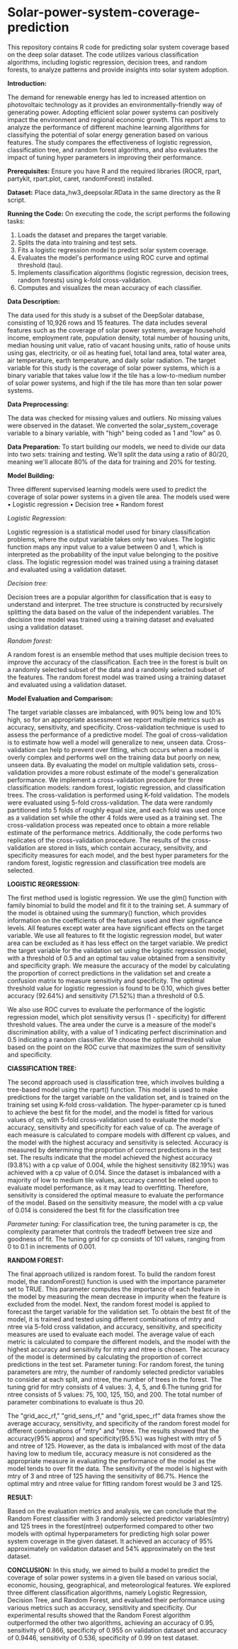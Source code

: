 # Solar-power-system-coverage-prediction

This repository contains R code for predicting solar system coverage based on the deep solar dataset. The code utilizes various classification algorithms, including logistic regression, decision trees, and random forests, to analyze patterns and provide insights into solar system adoption.

**Introduction:**

The demand for renewable energy has led to increased attention on photovoltaic technology as it provides an environmentally-friendly way of generating power. Adopting efficient solar power systems can positively impact the environment and regional economic growth. This report aims to analyze the performance of different machine learning algorithms for classifying the potential of solar energy generation based on various features. The study compares the effectiveness of logistic regression, classification tree, and random forest algorithms, and also evaluates the impact of tuning hyper parameters in improving their performance.

**Prerequisites:** Ensure you have R and the required libraries (ROCR, rpart, partykit, rpart.plot, caret, randomForest) installed.

**Dataset:** Place data_hw3_deepsolar.RData in the same directory as the R script.

**Running the Code:** On executing the code, the script performs the following tasks:
1. Loads the dataset and prepares the target variable.
2. Splits the data into training and test sets.
3. Fits a logistic regression model to predict solar system coverage.
4. Evaluates the model's performance using ROC curve and optimal threshold (tau).
5. Implements classification algorithms (logistic regression, decision trees, random forests) using k-fold cross-validation.
6. Computes and visualizes the mean accuracy of each classifier.

**Data Description:**

The data used for this study is a subset of the DeepSolar database, consisting of 10,926 rows and 15 features. The data includes several features such as the coverage of solar power systems, average household income, employment rate, population density, total number of housing units, median housing unit value, ratio of vacant housing units, ratio of house units using gas, electricity, or oil as heating fuel, total land area, total water area, air temperature, earth temperature, and daily solar radiation. The target variable for this study is the coverage of solar power systems, which is a binary variable that takes value low if the tile has a low-to-medium number of solar power systems, and high if the tile has more than ten solar power systems.

**Data Preprocessing:**

The data was checked for missing values and outliers. No missing values were observed in the dataset. We converted the solar_system_coverage variable to a binary variable, with "high" being coded as 1 and "low" as 0.

**Data Preparation:**
To start building our models, we need to divide our data into two sets: training and testing. We'll split the data using a ratio of 80/20, meaning we'll allocate 80% of the data for training and 20% for testing.

**Model Building:**

Three different supervised learning models were used to predict the coverage of solar power systems in a given tile area. The models used were 
•	Logistic regression
•	Decision tree
•	Random forest

*Logistic Regression:*

Logistic regression is a statistical model used for binary classification problems, where the output variable takes only two values. The logistic function maps any input value to a value between 0 and 1, which is interpreted as the probability of the input value belonging to the positive class. The logistic regression model was trained using a training dataset and evaluated using a validation dataset. 

*Decision tree:*

Decision trees are a popular algorithm for classification that is easy to understand and interpret. The tree structure is constructed by recursively splitting the data based on the value of the independent variables. The decision tree model was trained using a training dataset and evaluated using a validation dataset. 

*Random forest:*

A random forest is an ensemble method that uses multiple decision trees to improve the accuracy of the classification. Each tree in the forest is built on a randomly selected subset of the data and a randomly selected subset of the features. The random forest model was trained using a training dataset and evaluated using a validation dataset. 

**Model Evaluation and Comparison:**

The target variable classes are imbalanced, with 90% being low and 10% high, so for an appropriate assessment we report multiple metrics such as accuracy, sensitivity, and specificity. Cross-validation technique is used to assess the performance of a predictive model. The goal of cross-validation is to estimate how well a model will generalize to new, unseen data. Cross-validation can help to prevent over fitting, which occurs when a model is overly complex and performs well on the training data but poorly on new, unseen data. By evaluating the model on multiple validation sets, cross-validation provides a more robust estimate of the model's generalization performance. We implement a cross-validation procedure for three classification models: random forest, logistic regression, and classification trees. The cross-validation is performed using K-fold validation. The models were evaluated using 5-fold cross-validation. The data were randomly partitioned into 5 folds of roughly equal size, and each fold was used once as a validation set while the other 4 folds were used as a training set. The cross-validation process was repeated once to obtain a more reliable estimate of the performance metrics. Additionally, the code performs two replicates of the cross-validation procedure. The results of the cross-validation are stored in lists, which contain accuracy, sensitivity, and specificity measures for each model, and the best hyper parameters for the random forest, logistic regression and classification tree models are selected.

**LOGISTIC REGRESSION:**

The first method used is logistic regression. We use the glm() function with family binomial to build the model and fit it to the training set. A summary of the model is obtained using the summary() function, which provides information on the coefficients of the features used and their significance levels. All features except water area have significant effects on the target variable. We use all features to fit the logistic regression model, but water area can be excluded as it has less effect on the target variable. We predict the target variable for the validation set using the logistic regression model, with a threshold of 0.5 and an optimal tau value obtained from a sensitivity and specificity graph. We measure the accuracy of the model by calculating the proportion of correct predictions in the validation set and create a confusion matrix to measure sensitivity and specificity. The optimal threshold value for logistic regression is found to be 0.10, which gives better accuracy (92.64%) and sensitivity (71.52%) than a threshold of 0.5.

We also use ROC curves to evaluate the performance of the logistic regression model, which plot sensitivity versus (1 - specificity) for different threshold values. The area under the curve is a measure of the model's discrimination ability, with a value of 1 indicating perfect discrimination and 0.5 indicating a random classifier. We choose the optimal threshold value based on the point on the ROC curve that maximizes the sum of sensitivity and specificity.

**ClASSIFICATION TREE:**

The second approach used is classification tree, which involves building a tree-based model using the rpart() function. This model is used to make predictions for the target variable on the validation set, and is trained on the training set using K-fold cross-validation. The hyper-parameter cp is tuned to achieve the best fit for the model, and the model is fitted for various values of cp, with 5-fold cross-validation used to evaluate the model's accuracy, sensitivity and specificity for each value of cp. The average of each measure is calculated to compare models with different cp values, and the model with the highest accuracy and sensitivity is selected. Accuracy is measured by determining the proportion of correct predictions in the test set. The results indicate that the model achieved the highest accuracy (93.8%) with a cp value of 0.004, while the highest sensitivity (82.19%) was achieved with a cp value of 0.014. Since the dataset is imbalanced with a majority of low to medium tile values, accuracy cannot be relied upon to evaluate model performance, as it may lead to overfitting. Therefore, sensitivity is considered the optimal measure to evaluate the performance of the model. Based on the sensitivity measure, the model with a cp value of 0.014 is considered the best fit for the classification tree


*Parameter tuning:*
For classification tree, the tuning parameter is cp, the complexity parameter that controls the tradeoff between tree size and goodness of fit. The tuning grid for cp consists of 101 values, ranging from 0 to 0.1 in increments of 0.001.


**RANDOM FOREST:**

The final approach utilized is random forest. To build the random forest model, the randomForest() function is used with the importance parameter set to TRUE. This parameter computes the importance of each feature in the model by measuring the mean decrease in impurity when the feature is excluded from the model. Next, the random forest model is applied to forecast the target variable for the validation set. To obtain the best fit of the model, it is trained and tested using different combinations of mtry and ntree via 5-fold cross validation, and accuracy, sensitivity, and specificity measures are used to evaluate each model. The average value of each metric is calculated to compare the different models, and the model with the highest accuracy and sensitivity for mtry and ntree is chosen. The accuracy of the model is determined by calculating the proportion of correct predictions in the test set.
Parameter tuning:
For random forest, the tuning parameters are mtry, the number of randomly selected predictor variables to consider at each split, and ntree, the number of trees in the forest. The tuning grid for mtry consists of 4 values: 3, 4, 5, and 6.The tuning grid for ntree consists of 5 values: 75, 100, 125, 150, and 200. The total number of parameter combinations to evaluate is thus 20.

The "grid_acc_rf," "grid_sens_rf," and "grid_spec_rf" data frames show the average accuracy, sensitivity, and specificity of the random forest model for different combinations of "mtry" and "ntree. The results showed that the accuracy(95% approx) and specificity(95.5%) was highest with mtry of 5 and ntree of 125. However, as the data is imbalanced with most of the data having low to medium tile, accuracy measure is not considered as the appropriate measure in evaluating the performance of the model as the model tends to over fit the data. The sensitivity of the model is highest with mtry of 3 and ntree of 125 having the sensitivity of 86.7%. Hence the optimal mtry and ntree value for fitting random forest would be 3 and 125.

**RESULT:**

Based on the evaluation metrics and analysis, we can conclude that the Random Forest classifier with 3 randomly selected predictor variables(mtry) and 125 trees in the forest(ntree) outperformed compared to other two models with optimal hyperparameters for predicting high solar power system coverage in the given dataset. It achieved an accuracy of 95% approximately on validation dataset and 54% approximately on the test dataset.

**CONCLUSION:**
In this study, we aimed to build a model to predict the coverage of solar power systems in a given tile based on various social, economic, housing, geographical, and meteorological features. We explored three different classification algorithms, namely Logistic Regression, Decision Tree, and Random Forest, and evaluated their performance using various metrics such as accuracy, sensitivity and specificity. Our experimental results showed that the Random Forest algorithm outperformed the other two algorithms, achieving an accuracy of 0.95, sensitivity of 0.866, specificity of 0.955 on validation dataset and accuracy of 0.9446, sensitivity of 0.536, specificity of 0.99 on test dataset.





